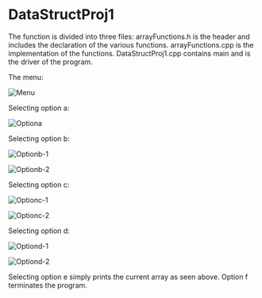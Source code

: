 # DataStructProj1
The function is divided into three files:
arrayFunctions.h is the header and includes the declaration of the various functions.
arrayFunctions.cpp is the implementation of the functions.
DataStructProj1.cpp contains main and is the driver of the program.

The menu:

![Menu](https://github.com/user-attachments/assets/0e23415d-de24-44d3-9d93-fbbfd565aa55)

Selecting option a:

![Optiona](https://github.com/user-attachments/assets/74e3d931-90a3-49fb-8ea2-ce1bbee9ee02)

Selecting option b:

![Optionb-1](https://github.com/user-attachments/assets/3b44ef6f-ec2f-4c30-8b1e-bb259911bcad)

![Optionb-2](https://github.com/user-attachments/assets/fc7765cf-59c9-4733-8bd0-b5f51fe63130)

Selecting option c:

![Optionc-1](https://github.com/user-attachments/assets/f2f96bd0-bcd8-4118-b298-036da5ac8b90)

![Optionc-2](https://github.com/user-attachments/assets/47d181a1-b4f7-4d12-80d4-64433ae86d33)

Selecting option d:

![Optiond-1](https://github.com/user-attachments/assets/e5294b25-d255-4b24-b8d5-6cbdd38d94d6)

![Optiond-2](https://github.com/user-attachments/assets/4359ca0e-fd95-4b9a-93c5-c216e0803eb0)

Selecting option e simply prints the current array as seen above. Option f terminates the program.




